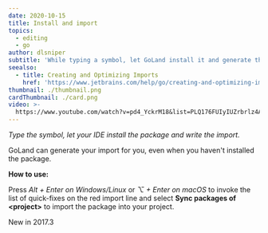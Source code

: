 ```yaml
---
date: 2020-10-15
title: Install and import
topics:
  - editing
  - go
author: dlsniper
subtitle: 'While typing a symbol, let GoLand install it and generate the import.'
seealso:
  - title: Creating and Optimizing Imports
    href: 'https://www.jetbrains.com/help/go/creating-and-optimizing-imports.html'
thumbnail: ./thumbnail.png
cardThumbnail: ./card.png
video: >-
  https://www.youtube.com/watch?v=pd4_YckrM18&list=PLQ176FUIyIUZrbrlz4AY1V8VzBJKZyVlW&index=59
---
```

*Type the symbol, let your IDE install the package and write the import.*

GoLand can generate your import for you, even when you haven't installed the package.

**How to use:**

Press *Alt + Enter on Windows/Linux* or *⌥ + Enter on macOS* to invoke
the list of quick-fixes on the red import line and select
**Sync packages of <project\>** to import the package into your project.

<span class="tag is-rounded">New in 2017.3</span>
